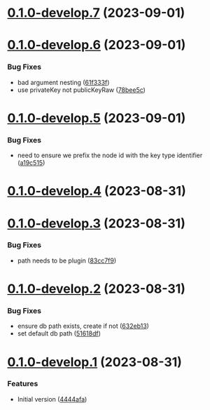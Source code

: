 # [0.1.0-develop.7](https://git.lumeweb.com/LumeWeb/relay-plugin-s5/compare/v0.1.0-develop.6...v0.1.0-develop.7) (2023-09-01)

# [0.1.0-develop.6](https://git.lumeweb.com/LumeWeb/relay-plugin-s5/compare/v0.1.0-develop.5...v0.1.0-develop.6) (2023-09-01)


### Bug Fixes

* bad argument nesting ([61f333f](https://git.lumeweb.com/LumeWeb/relay-plugin-s5/commit/61f333feaafa37fe67adc7a7238b3a1b09da322e))
* use privateKey not publicKeyRaw ([78bee5c](https://git.lumeweb.com/LumeWeb/relay-plugin-s5/commit/78bee5c47ba87118cca89f46acbea479ba028df0))

# [0.1.0-develop.5](https://git.lumeweb.com/LumeWeb/relay-plugin-s5/compare/v0.1.0-develop.4...v0.1.0-develop.5) (2023-09-01)


### Bug Fixes

* need to ensure we prefix the node id with the key type identifier ([a19c515](https://git.lumeweb.com/LumeWeb/relay-plugin-s5/commit/a19c515dda5f533901d35a3c6ffdd39a82a1fa30))

# [0.1.0-develop.4](https://git.lumeweb.com/LumeWeb/relay-plugin-s5/compare/v0.1.0-develop.3...v0.1.0-develop.4) (2023-08-31)

# [0.1.0-develop.3](https://git.lumeweb.com/LumeWeb/relay-plugin-s5/compare/v0.1.0-develop.2...v0.1.0-develop.3) (2023-08-31)


### Bug Fixes

* path needs to be plugin ([83cc7f9](https://git.lumeweb.com/LumeWeb/relay-plugin-s5/commit/83cc7f9c1008e00b6cd3b461672444507ffd578e))

# [0.1.0-develop.2](https://git.lumeweb.com/LumeWeb/relay-plugin-s5/compare/v0.1.0-develop.1...v0.1.0-develop.2) (2023-08-31)


### Bug Fixes

* ensure db path exists, create if not ([632eb13](https://git.lumeweb.com/LumeWeb/relay-plugin-s5/commit/632eb1351c92825c10681487efc7cfa3f5cebac6))
* set default db path ([51618df](https://git.lumeweb.com/LumeWeb/relay-plugin-s5/commit/51618dfaf38c4dc9ad70fc6a76ca11ef37fad0f5))

# [0.1.0-develop.1](https://git.lumeweb.com/LumeWeb/relay-plugin-s5/compare/v0.0.1...v0.1.0-develop.1) (2023-08-31)


### Features

* Initial version ([4444afa](https://git.lumeweb.com/LumeWeb/relay-plugin-s5/commit/4444afa5fa9ce1f873917324fce8be4393d0dadc))

